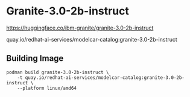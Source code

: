 # Granite-3.0-2b-instruct

https://huggingface.co/ibm-granite/granite-3.0-2b-instruct

quay.io/redhat-ai-services/modelcar-catalog:granite-3.0-2b-instruct

## Building Image

```
podman build granite-3.0-2b-instruct \
    -t quay.io/redhat-ai-services/modelcar-catalog:granite-3.0-2b-instruct \
    --platform linux/amd64
```
